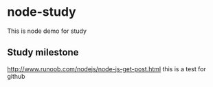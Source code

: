 # node-study
This is node demo for study
## Study milestone
http://www.runoob.com/nodejs/node-js-get-post.html
this is a test for github




